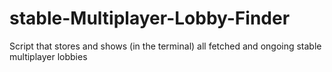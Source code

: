 # stable-Multiplayer-Lobby-Finder
Script that stores and shows (in the terminal) all fetched and ongoing stable multiplayer lobbies
